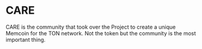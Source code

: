# CARE
CARE is the community that took over the Project to create a unique Memcoin for the TON network. Not the token but the community is the most important thing.
